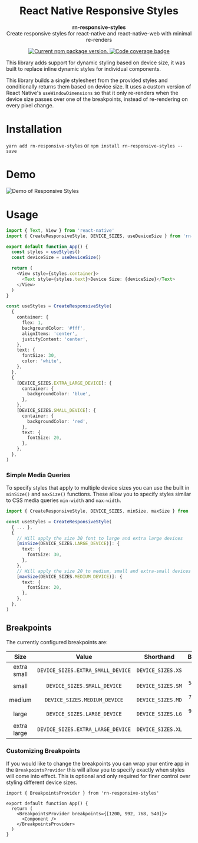 <h1 style='text-align: center'>
    React Native Responsive Styles
</h1>

<p style='text-align: center'>
  <strong>rn-responsive-styles</strong><br>
  Create responsive styles for react-native and react-native-web with minimal re-renders
</p>

<p style='text-align: center'>
    <a href="https://www.npmjs.org/package/rn-responsive-styles">
        <img src="https://img.shields.io/npm/v/rn-responsive-styles?color=brightgreen&label=npm%20package" alt="Current npm package version." />
    </a>
    <a href="https://codecov.io/gh/khevamann/rn-responsive-styles">
       <img src="https://codecov.io/gh/khevamann/rn-responsive-styles/branch/main/graph/badge.svg?token=JTNKBI6SS0" alt='Code coverage badge'/>
    </a>
</p>

This library adds support for dynamic styling based on device size, it was built to replace inline dynamic styles for
individual components.

This library builds a single stylesheet from the provided styles and conditionally returns them based on device size. It
uses a custom version of React Native's `useWindowDimensions` so that it only re-renders when the device size passes
over one of the breakpoints, instead of re-rendering on every pixel change.

# Installation

`yarn add rn-responsive-styles`
or
`npm install rn-responsive-styles --save`

# Demo

![Demo of Responsive Styles](.github/demo.gif)

# Usage

```typescript jsx
import { Text, View } from 'react-native'
import { CreateResponsiveStyle, DEVICE_SIZES, useDeviceSize } from 'rn-responsive-styles'

export default function App() {
  const styles = useStyles()
  const deviceSize = useDeviceSize()

  return (
    <View style={styles.container}>
      <Text style={styles.text}>Device Size: {deviceSize}</Text>
    </View>
  )
}

const useStyles = CreateResponsiveStyle(
  {
    container: {
      flex: 1,
      backgroundColor: '#fff',
      alignItems: 'center',
      justifyContent: 'center',
    },
    text: {
      fontSize: 30,
      color: 'white',
    },
  },
  {
    [DEVICE_SIZES.EXTRA_LARGE_DEVICE]: {
      container: {
        backgroundColor: 'blue',
      },
    },
    [DEVICE_SIZES.SMALL_DEVICE]: {
      container: {
        backgroundColor: 'red',
      },
      text: {
        fontSize: 20,
      },
    },
  },
)
```

### Simple Media Queries

To specify styles that apply to multiple device sizes you can use the built in `minSize()` and `maxSize()` functions.
These allow you to specify styles similar to CSS media queries `min-width` and `max-width`.

```typescript jsx
import { CreateResponsiveStyle, DEVICE_SIZES, minSize, maxSize } from 'rn-responsive-styles'

const useStyles = CreateResponsiveStyle(
  { ... },
  {
    // Will apply the size 30 font to large and extra large devices
    [minSize(DEVICE_SIZES.LARGE_DEVICE)]: {
      text: {
        fontSize: 30,
      },
    },
    // Will apply the size 20 to medium, small and extra-small devices
    [maxSize(DEVICE_SIZES.MEDIUM_DEVICE)]: {
      text: {
        fontSize: 20,
      },
    },
  },
)
```

## Breakpoints

The currently configured breakpoints are:

|    Size     |               Value               |     Shorthand     |      Breakpoints      |
|:-----------:|:---------------------------------:|:-----------------:|:---------------------:|
| extra small | `DEVICE_SIZES.EXTRA_SMALL_DEVICE` | `DEVICE_SIZES.XS` |    `width <= 540`     |
|    small    |    `DEVICE_SIZES.SMALL_DEVICE`    | `DEVICE_SIZES.SM` | `540 < width <= 768`  |
|   medium    |   `DEVICE_SIZES.MEDIUM_DEVICE`    | `DEVICE_SIZES.MD` | `768 < width <= 992`  |
|    large    |    `DEVICE_SIZES.LARGE_DEVICE`    | `DEVICE_SIZES.LG` | `992 < width <= 1200` |
| extra large | `DEVICE_SIZES.EXTRA_LARGE_DEVICE` | `DEVICE_SIZES.XL` |    `1200 < width`     |

### Customizing Breakpoints

If you would like to change the breakpoints you can wrap your entire app in the `BreakpointsProvider` this will allow
you to specify exactly when styles will come into effect. This is optional and only required for finer control over
styling different device sizes.

```tsx
import { BreakpointsProvider } from 'rn-responsive-styles'

export default function App() {
  return (
    <BreakpointsProvider breakpoints={[1200, 992, 768, 540]}>
      <Component />
    </BreakpointsProvider>
  )
}
```
